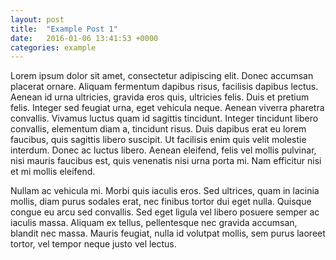 ```yaml
---
layout: post
title:  "Example Post 1"
date:   2016-01-06 13:41:53 +0000
categories: example
---
```


Lorem ipsum dolor sit amet, consectetur adipiscing elit. Donec accumsan placerat ornare. Aliquam fermentum dapibus risus, facilisis dapibus lectus. Aenean id urna ultricies, gravida eros quis, ultricies felis. Duis et pretium felis. Integer sed feugiat urna, eget vehicula neque. Aenean viverra pharetra convallis. Vivamus luctus quam id sagittis tincidunt. Integer tincidunt libero convallis, elementum diam a, tincidunt risus. Duis dapibus erat eu lorem faucibus, quis sagittis libero suscipit. Ut facilisis enim quis velit molestie interdum. Donec ac luctus libero. Aenean eleifend, felis vel mollis pulvinar, nisi mauris faucibus est, quis venenatis nisi urna porta mi. Nam efficitur nisi et mi mollis eleifend.

Nullam ac vehicula mi. Morbi quis iaculis eros. Sed ultrices, quam in lacinia mollis, diam purus sodales erat, nec finibus tortor dui eget nulla. Quisque congue eu arcu sed convallis. Sed eget ligula vel libero posuere semper ac iaculis massa. Aliquam ex tellus, pellentesque nec gravida accumsan, blandit nec massa. Mauris feugiat, nulla id volutpat mollis, sem purus laoreet tortor, vel tempor neque justo vel lectus.
